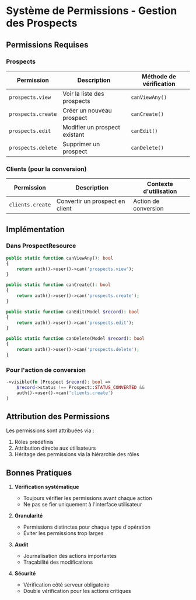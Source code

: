 # Système de Permissions - Gestion des Prospects

## Permissions Requises

### Prospects

| Permission | Description | Méthode de vérification |
|------------|-------------|------------------------|
| `prospects.view` | Voir la liste des prospects | `canViewAny()` |
| `prospects.create` | Créer un nouveau prospect | `canCreate()` |
| `prospects.edit` | Modifier un prospect existant | `canEdit()` |
| `prospects.delete` | Supprimer un prospect | `canDelete()` |

### Clients (pour la conversion)

| Permission | Description | Contexte d'utilisation |
|------------|-------------|----------------------|
| `clients.create` | Convertir un prospect en client | Action de conversion |

## Implémentation

### Dans ProspectResource

```php
public static function canViewAny(): bool
{
    return auth()->user()->can('prospects.view');
}

public static function canCreate(): bool
{
    return auth()->user()->can('prospects.create');
}

public static function canEdit(Model $record): bool
{
    return auth()->user()->can('prospects.edit');
}

public static function canDelete(Model $record): bool
{
    return auth()->user()->can('prospects.delete');
}
```

### Pour l'action de conversion

```php
->visible(fn (Prospect $record): bool => 
    $record->status !== Prospect::STATUS_CONVERTED && 
    auth()->user()->can('clients.create')
)
```

## Attribution des Permissions

Les permissions sont attribuées via :
1. Rôles prédéfinis
2. Attribution directe aux utilisateurs
3. Héritage des permissions via la hiérarchie des rôles

## Bonnes Pratiques

1. **Vérification systématique**
   - Toujours vérifier les permissions avant chaque action
   - Ne pas se fier uniquement à l'interface utilisateur

2. **Granularité**
   - Permissions distinctes pour chaque type d'opération
   - Éviter les permissions trop larges

3. **Audit**
   - Journalisation des actions importantes
   - Traçabilité des modifications

4. **Sécurité**
   - Vérification côté serveur obligatoire
   - Double vérification pour les actions critiques
